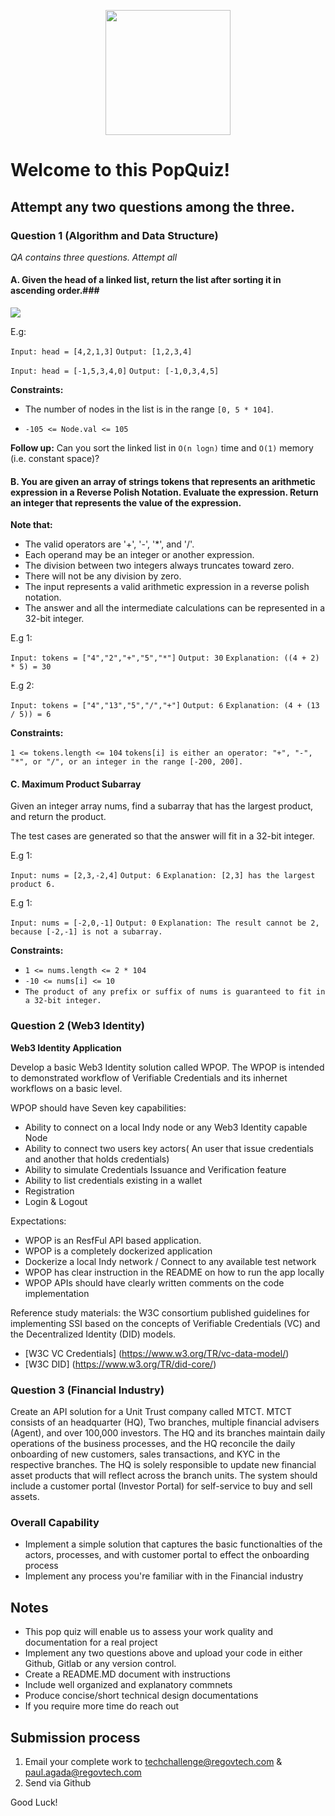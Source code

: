 <p align="center"> 
    <img src="https://regov-store.s3.ap-southeast-1.amazonaws.com/REGOV+Logo_CMYK.png" width="200" >
</p>

# Welcome to this PopQuiz!

## Attempt any two questions among the three.

### Question 1 (Algorithm and Data Structure)
*QA contains three questions. Attempt all*
#### A. Given the head of a linked list, return the list after sorting it in ascending order.###

<p align="Left"> 
    <img src="https://regov-store.s3.ap-southeast-1.amazonaws.com/link-list.png" >
</p>

E.g:

`Input: head = [4,2,1,3]`
`Output: [1,2,3,4]`

`Input: head = [-1,5,3,4,0]`
`Output: [-1,0,3,4,5]`

**Constraints:**

- The number of nodes in the list is in the range `[0, 5 * 104]`.

- `-105 <= Node.val <= 105`

**Follow up:** Can you sort the linked list in `O(n logn)` time and `O(1)` memory (i.e. constant space)?

#### B. You are given an array of strings tokens that represents an arithmetic expression in a Reverse Polish Notation. Evaluate the expression. Return an integer that represents the value of the expression.

**Note that:**

- The valid operators are '+', '-', '*', and '/'.
- Each operand may be an integer or another expression.
- The division between two integers always truncates toward zero.
- There will not be any division by zero.
- The input represents a valid arithmetic expression in a reverse polish notation.
- The answer and all the intermediate calculations can be represented in a 32-bit integer.

E.g 1:

`Input: tokens = ["4","2","+","5","*"]`
`Output: 30`
`Explanation: ((4 + 2) * 5) = 30`

E.g 2:

`Input: tokens = ["4","13","5","/","+"]`
`Output: 6`
`Explanation: (4 + (13 / 5)) = 6`


**Constraints:**

`1 <= tokens.length <= 104`
`tokens[i] is either an operator: "+", "-", "*", or "/", or an integer in the range [-200, 200].`


#### C. Maximum Product Subarray

Given an integer array nums, find a subarray that has the largest product, and return the product.

The test cases are generated so that the answer will fit in a 32-bit integer.

E.g 1:

`Input: nums = [2,3,-2,4]`
`Output: 6`
`Explanation: [2,3] has the largest product 6.`

E.g 1:

`Input: nums = [-2,0,-1]`
`Output: 0`
`Explanation: The result cannot be 2, because [-2,-1] is not a subarray.`

**Constraints:**

- `1 <= nums.length <= 2 * 104`
- `-10 <= nums[i] <= 10`
- `The product of any prefix or suffix of nums is guaranteed to fit in a 32-bit integer.`

### Question 2 (Web3 Identity)

**Web3 Identity Application**

<p> Develop a basic Web3 Identity solution called WPOP. The WPOP is intended to demonstrated workflow of Verifiable Credentials and its inhernet workflows on a basic level.<p/>

<p> WPOP should have Seven key capabilities: </p>

- Ability to connect on a local Indy node or any Web3 Identity capable Node
- Ability to connect two users key actors( An user that issue credentials and another that holds credentials) 
- Ability to simulate Credentials Issuance and Verification feature
- Ability to list credentials existing in a wallet
- Registration
- Login & Logout

<p> Expectations: </p>

- WPOP is an ResfFul API based application. 
- WPOP is a completely dockerized application
- Dockerize a local Indy network / Connect to any available test network
- WPOP has clear instruction in the README on how to run the app locally
- WPOP APIs should have clearly written comments on the code implementation

<p> Reference study materials: the W3C consortium published guidelines for implementing SSI based on the concepts of Verifiable Credentials (VC) and the Decentralized Identity (DID) models.  </p>

 - [W3C VC Credentials] (https://www.w3.org/TR/vc-data-model/)
 - [W3C DID] (https://www.w3.org/TR/did-core/)


### Question 3 (Financial Industry)

Create an API solution for a Unit Trust company called MTCT. MTCT consists of an headquarter (HQ), Two branches, multiple financial advisers (Agent), and over 100,000 investors. The HQ and its branches maintain daily operations of the business processes, and the HQ reconcile the daily onboarding of new customers, sales transactions, and KYC in the respective branches. The HQ is solely responsible to update new financial asset products that will reflect across the branch units.
The system should include a customer portal (Investor Portal) for self-service to buy and sell assets.

### Overall Capability

- Implement a simple solution that captures the basic functionalties of the actors, processes, and with customer portal to effect the onboarding process
- Implement any process you're familiar with in the Financial industry


 ## Notes
  - This pop quiz will enable us to assess your work quality and documentation for a real project
  - Implement any two questions above and upload your code in either Github, Gitlab or any version control.
  - Create a README.MD document with instructions
  - Include well organized and explanatory commnets
  - Produce concise/short technical design documentations
  - If you require more time do reach out

## Submission process

1. Email your complete work to techchallenge@regovtech.com & paul.agada@regovtech.com
2. Send via Github

Good Luck!
